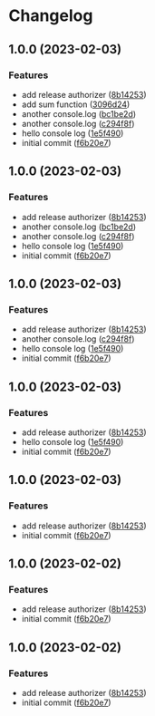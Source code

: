 # Changelog

## 1.0.0 (2023-02-03)


### Features

* add release authorizer ([8b14253](https://github.com/0xAaCE/GithubAction/commit/8b142534bf046b547da0e68d7ea31db401f42ce8))
* add sum function ([3096d24](https://github.com/0xAaCE/GithubAction/commit/3096d24fadbb3b25f1873d662b221a35a33cc531))
* another console.log ([bc1be2d](https://github.com/0xAaCE/GithubAction/commit/bc1be2df9503101d94c7207ca394be69e6a6007a))
* another console.log ([c294f8f](https://github.com/0xAaCE/GithubAction/commit/c294f8f18c98257e4f6595e86cd72a1b5397f7e2))
* hello console log ([1e5f490](https://github.com/0xAaCE/GithubAction/commit/1e5f490fb7e82bc9b6163431a9831165bf14c0ec))
* initial commit ([f6b20e7](https://github.com/0xAaCE/GithubAction/commit/f6b20e73a4d4bbbd633a0426b48d236b718cfc57))

## 1.0.0 (2023-02-03)


### Features

* add release authorizer ([8b14253](https://github.com/0xAaCE/GithubAction/commit/8b142534bf046b547da0e68d7ea31db401f42ce8))
* another console.log ([bc1be2d](https://github.com/0xAaCE/GithubAction/commit/bc1be2df9503101d94c7207ca394be69e6a6007a))
* another console.log ([c294f8f](https://github.com/0xAaCE/GithubAction/commit/c294f8f18c98257e4f6595e86cd72a1b5397f7e2))
* hello console log ([1e5f490](https://github.com/0xAaCE/GithubAction/commit/1e5f490fb7e82bc9b6163431a9831165bf14c0ec))
* initial commit ([f6b20e7](https://github.com/0xAaCE/GithubAction/commit/f6b20e73a4d4bbbd633a0426b48d236b718cfc57))

## 1.0.0 (2023-02-03)


### Features

* add release authorizer ([8b14253](https://github.com/0xAaCE/GithubAction/commit/8b142534bf046b547da0e68d7ea31db401f42ce8))
* another console.log ([c294f8f](https://github.com/0xAaCE/GithubAction/commit/c294f8f18c98257e4f6595e86cd72a1b5397f7e2))
* hello console log ([1e5f490](https://github.com/0xAaCE/GithubAction/commit/1e5f490fb7e82bc9b6163431a9831165bf14c0ec))
* initial commit ([f6b20e7](https://github.com/0xAaCE/GithubAction/commit/f6b20e73a4d4bbbd633a0426b48d236b718cfc57))

## 1.0.0 (2023-02-03)


### Features

* add release authorizer ([8b14253](https://github.com/0xAaCE/GithubAction/commit/8b142534bf046b547da0e68d7ea31db401f42ce8))
* hello console log ([1e5f490](https://github.com/0xAaCE/GithubAction/commit/1e5f490fb7e82bc9b6163431a9831165bf14c0ec))
* initial commit ([f6b20e7](https://github.com/0xAaCE/GithubAction/commit/f6b20e73a4d4bbbd633a0426b48d236b718cfc57))

## 1.0.0 (2023-02-03)


### Features

* add release authorizer ([8b14253](https://github.com/0xAaCE/GithubAction/commit/8b142534bf046b547da0e68d7ea31db401f42ce8))
* initial commit ([f6b20e7](https://github.com/0xAaCE/GithubAction/commit/f6b20e73a4d4bbbd633a0426b48d236b718cfc57))

## 1.0.0 (2023-02-02)


### Features

* add release authorizer ([8b14253](https://github.com/0xAaCE/GithubAction/commit/8b142534bf046b547da0e68d7ea31db401f42ce8))
* initial commit ([f6b20e7](https://github.com/0xAaCE/GithubAction/commit/f6b20e73a4d4bbbd633a0426b48d236b718cfc57))

## 1.0.0 (2023-02-02)


### Features

* add release authorizer ([8b14253](https://github.com/0xAaCE/GithubAction/commit/8b142534bf046b547da0e68d7ea31db401f42ce8))
* initial commit ([f6b20e7](https://github.com/0xAaCE/GithubAction/commit/f6b20e73a4d4bbbd633a0426b48d236b718cfc57))
